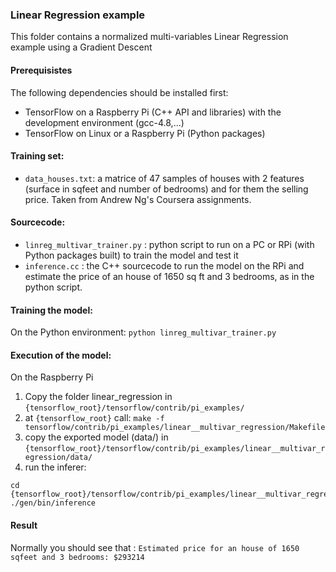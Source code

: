### Linear Regression example

This folder contains a normalized multi-variables Linear Regression example using a Gradient Descent

#### Prerequisistes

 The following dependencies should be installed first:
 * TensorFlow on a Raspberry Pi (C++ API and libraries) with the development environment (gcc-4.8,...)
 * TensorFlow on Linux or a Raspberry Pi (Python packages)

#### Training set:
 * ``data_houses.txt``: a matrice of 47 samples of houses with 2 features (surface in sqfeet and number of bedrooms) and for them the selling price. Taken from Andrew Ng's Coursera assignments.

#### Sourcecode:
 * ``linreg_multivar_trainer.py`` : python script to run on a PC or RPi (with Python packages built) to train the model and test it
 * ``inference.cc`` : the C++ sourcecode to run the model on the RPi and estimate the price of an house of 1650 sq ft and 3 bedrooms, as in the python script.

#### Training the model:

On the Python environment:
``python linreg_multivar_trainer.py``

#### Execution of the model:

On the Raspberry Pi
 1. Copy the folder linear_regression in ``{tensorflow_root}/tensorflow/contrib/pi_examples/``
 2. at ``{tensorflow_root}`` call: ``make -f tensorflow/contrib/pi_examples/linear__multivar_regression/Makefile``
 3. copy the exported model (data/) in ``{tensorflow_root}/tensorflow/contrib/pi_examples/linear__multivar_regression/data/``
 4. run the inferer: 
 
 ```
 cd {tensorflow_root}/tensorflow/contrib/pi_examples/linear__multivar_regression
 ./gen/bin/inference
 ````

#### Result

Normally you should see that : ``Estimated price for an house of 1650 sqfeet and 3 bedrooms: $293214``
